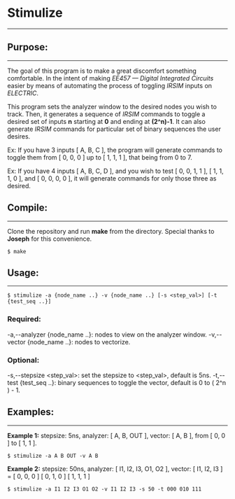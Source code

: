 # Stimulize
----

## Purpose:
----
The goal of this program is to make a great discomfort something comfortable. In the intent of making *EE457 — Digital Integrated Circuits* easier by means of automating the process of toggling *IRSIM* inputs on *ELECTRIC*.

This program sets the analyzer window to the desired nodes you wish to track. Then, it generates a sequence of *IRSIM* commands to toggle a desired set of inputs **n** starting at **0** and ending at **(2^n)-1**. It can also generate *IRSIM* commands for particular set of binary sequences the user desires.

Ex: If you have 3 inputs [ A, B, C ], the program will generate commands to toggle them from [ 0, 0, 0 ] up to [ 1, 1, 1 ], that being from 0 to 7.

Ex: If you have 4 inputs [ A, B, C, D ], and you wish to test [ 0, 0, 1, 1 ], [ 1, 1, 1, 0 ], and [ 0, 0, 0, 0 ], it will generate commands for only those three as desired.

## Compile:
----
Clone the repository and run **make** from the directory. Special thanks to **Joseph** for this convenience.

    $ make

## Usage:
----

    $ stimulize -a {node_name ..} -v {node_name ..} [-s <step_val>] [-t {test_seq ..}]

### Required:

-a,--analyzer {node_name ..}: nodes to view on the analyzer window.
-v,--vector {node_name ..}: nodes to vectorize.

### Optional:

-s,--stepsize <step_val>: set the stepsize to <step_val>, default is 5ns.
-t,--test {test_seq ..}: binary sequences to toggle the vector, default is 0 to ( 2^n ) - 1.

## Examples:
----

**Example 1:** stepsize: 5ns, analyzer: [ A, B, OUT ], vector: [ A, B ], from [ 0, 0 ] to [ 1, 1 ].

    $ stimulize -a A B OUT -v A B

**Example 2:** stepsize: 50ns, analyzer: [ I1, I2, I3, O1, O2 ], vector: [ I1, I2, I3 ] = [ 0, 0, 0 ] [ 0, 1, 0 ] [ 1, 1, 1 ]

    $ stimulize -a I1 I2 I3 O1 O2 -v I1 I2 I3 -s 50 -t 000 010 111
